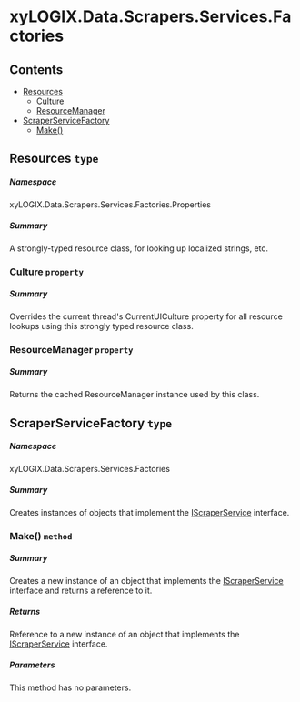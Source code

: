 <a name='assembly'></a>
# xyLOGIX.Data.Scrapers.Services.Factories

## Contents

- [Resources](#T-xyLOGIX-Data-Scrapers-Services-Factories-Properties-Resources 'xyLOGIX.Data.Scrapers.Services.Factories.Properties.Resources')
  - [Culture](#P-xyLOGIX-Data-Scrapers-Services-Factories-Properties-Resources-Culture 'xyLOGIX.Data.Scrapers.Services.Factories.Properties.Resources.Culture')
  - [ResourceManager](#P-xyLOGIX-Data-Scrapers-Services-Factories-Properties-Resources-ResourceManager 'xyLOGIX.Data.Scrapers.Services.Factories.Properties.Resources.ResourceManager')
- [ScraperServiceFactory](#T-xyLOGIX-Data-Scrapers-Services-Factories-ScraperServiceFactory 'xyLOGIX.Data.Scrapers.Services.Factories.ScraperServiceFactory')
  - [Make()](#M-xyLOGIX-Data-Scrapers-Services-Factories-ScraperServiceFactory-Make 'xyLOGIX.Data.Scrapers.Services.Factories.ScraperServiceFactory.Make')

<a name='T-xyLOGIX-Data-Scrapers-Services-Factories-Properties-Resources'></a>
## Resources `type`

##### Namespace

xyLOGIX.Data.Scrapers.Services.Factories.Properties

##### Summary

A strongly-typed resource class, for looking up localized strings, etc.

<a name='P-xyLOGIX-Data-Scrapers-Services-Factories-Properties-Resources-Culture'></a>
### Culture `property`

##### Summary

Overrides the current thread's CurrentUICulture property for all
  resource lookups using this strongly typed resource class.

<a name='P-xyLOGIX-Data-Scrapers-Services-Factories-Properties-Resources-ResourceManager'></a>
### ResourceManager `property`

##### Summary

Returns the cached ResourceManager instance used by this class.

<a name='T-xyLOGIX-Data-Scrapers-Services-Factories-ScraperServiceFactory'></a>
## ScraperServiceFactory `type`

##### Namespace

xyLOGIX.Data.Scrapers.Services.Factories

##### Summary

Creates instances of objects that implement the
[IScraperService](#T-xyLOGIX-Data-Scrapers-Interfaces-IScraperService 'xyLOGIX.Data.Scrapers.Interfaces.IScraperService')
interface.

<a name='M-xyLOGIX-Data-Scrapers-Services-Factories-ScraperServiceFactory-Make'></a>
### Make() `method`

##### Summary

Creates a new instance of an object that implements the
[IScraperService](#T-xyLOGIX-Data-Scrapers-Interfaces-IScraperService 'xyLOGIX.Data.Scrapers.Interfaces.IScraperService')
interface and returns a reference to it.

##### Returns

Reference to a new instance of an object that implements the
[IScraperService](#T-xyLOGIX-Data-Scrapers-Interfaces-IScraperService 'xyLOGIX.Data.Scrapers.Interfaces.IScraperService')
interface.

##### Parameters

This method has no parameters.
